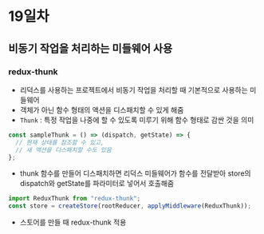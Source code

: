 # 19일차

## 비동기 작업을 처리하는 미들웨어 사용

### redux-thunk

- 리덕스를 사용하는 프로젝트에서 비동기 작업을 처리할 때 기본적으로 사용하는 미들웨어
- 객체가 아닌 함수 형태의 액션을 디스패치할 수 있게 해줌
- `Thunk` : 특정 작업을 나중에 할 수 있도록 미루기 위해 함수 형태로 감싼 것을 의미

```jsx
const sampleThunk = () => (dispatch, getState) => {
  // 현재 상태를 참조할 수 있고,
  // 새 액션을 디스패치할 수도 있음
};
```

- thunk 함수를 만들어 디스패치하면 리덕스 미들웨어가 함수를 전달받아 store의 dispatch와 getState를 파라미터로 넣어서 호출해줌

```jsx
import ReduxThunk from "redux-thunk";
const store = createStore(rootReducer, applyMiddleware(ReduxThunk));
```

- 스토어를 만들 때 redux-thunk 적용
